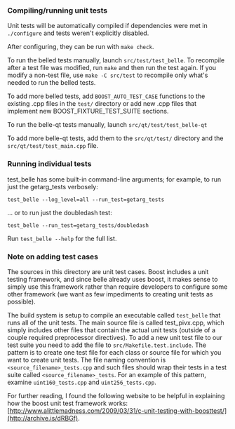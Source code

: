 ### Compiling/running unit tests

Unit tests will be automatically compiled if dependencies were met in `./configure`
and tests weren't explicitly disabled.

After configuring, they can be run with `make check`.

To run the belled tests manually, launch `src/test/test_belle`. To recompile
after a test file was modified, run `make` and then run the test again. If you
modify a non-test file, use `make -C src/test` to recompile only what's needed
to run the belled tests.

To add more belled tests, add `BOOST_AUTO_TEST_CASE` functions to the existing
.cpp files in the `test/` directory or add new .cpp files that
implement new BOOST_FIXTURE_TEST_SUITE sections.

To run the belle-qt tests manually, launch `src/qt/test/test_belle-qt`

To add more belle-qt tests, add them to the `src/qt/test/` directory and
the `src/qt/test/test_main.cpp` file.

### Running individual tests

test_belle has some built-in command-line arguments; for
example, to run just the getarg_tests verbosely:

    test_belle --log_level=all --run_test=getarg_tests

... or to run just the doubledash test:

    test_belle --run_test=getarg_tests/doubledash

Run `test_belle --help` for the full list.

### Note on adding test cases

The sources in this directory are unit test cases.  Boost includes a
unit testing framework, and since belle already uses boost, it makes
sense to simply use this framework rather than require developers to
configure some other framework (we want as few impediments to creating
unit tests as possible).

The build system is setup to compile an executable called `test_belle`
that runs all of the unit tests.  The main source file is called
test_pivx.cpp, which simply includes other files that contain the
actual unit tests (outside of a couple required preprocessor
directives). To add a new unit test file to our test suite you need
to add the file to `src/Makefile.test.include`. The pattern is to
create one test file for each class or source file for which you want
to create unit tests.  The file naming convention is
`<source_filename>_tests.cpp` and such files should wrap their tests
in a test suite called `<source_filename>_tests`.  For an example of
this pattern, examine `uint160_tests.cpp` and `uint256_tests.cpp`.

For further reading, I found the following website to be helpful in
explaining how the boost unit test framework works:
[http://www.alittlemadness.com/2009/03/31/c-unit-testing-with-boosttest/](http://archive.is/dRBGf).
